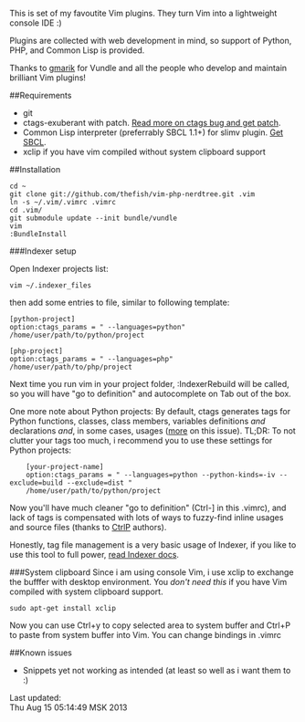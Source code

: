 This is set of my favoutite Vim plugins. They turn Vim into a lightweight console IDE :)

Plugins are collected with web development in mind, so support of Python, PHP, and Common Lisp is provided.

Thanks to [gmarik](http://github.com/gmarik/) for Vundle and all the people who develop and maintain brilliant Vim plugins!

##Requirements
 * git
 * ctags-exuberant with patch. [Read more on ctags bug and get patch](http://dfrank.ru/ctags581?en).
 * Common Lisp interpreter (preferrably SBCL 1.1+) for slimv plugin. [Get SBCL](http://sbcl.org/platform-table.html).
 * xclip if you have vim compiled without system clipboard support

##Installation

    cd ~
    git clone git://github.com/thefish/vim-php-nerdtree.git .vim
    ln -s ~/.vim/.vimrc .vimrc
    cd .vim/
    git submodule update --init bundle/vundle
    vim
    :BundleInstall

###Indexer setup

Open Indexer projects list:

    vim ~/.indexer_files

then add some entries to file, similar to following template:

    [python-project]
    option:ctags_params = " --languages=python" 
    /home/user/path/to/python/project

    [php-project]
    option:ctags_params = " --languages=php" 
    /home/user/path/to/php/project

Next time you run vim in your project folder, :IndexerRebuild will be called,
so you will have "go to definition" and autocomplete on Tab out of the box.

One more note about Python projects: By default, ctags generates tags 
for Python functions, classes, class members, variables definitions *and*
declarations *and*, in some cases, usages ([more](http://tartley.com/?p=1277) 
on this issue).
TL;DR: To not clutter your tags too much, i recommend you to use these
settings for Python projects:

        [your-project-name]
        option:ctags_params = " --languages=python --python-kinds=-iv --exclude=build --exclude=dist " 
        /home/user/path/to/python/project

Now you'll have much cleaner "go to definition" (Ctrl-] in this .vimrc), and 
lack of tags is compensated with lots of ways to fuzzy-find inline usages and 
source files (thanks to [CtrlP](http://github.com/kien) authors).

Honestly, tag file management is a very basic usage of Indexer, if you like 
to use this tool to full power, 
[read Indexer docs](http://www.vim.org/scripts/script.php?script_id=3221).

###System clipboard
Since i am using console Vim, i use xclip to exchange the bufffer with
desktop environment. You *don't need this* if you have Vim compiled with 
system clipboard support.

    sudo apt-get install xclip

Now you can use Ctrl+y to copy selected area to system buffer and Ctrl+P
to paste from system buffer into Vim. You can change bindings in .vimrc

##Known issues

 * Snippets yet not working as intended (at least so well as i want them to :)

Last updated:  
Thu Aug 15 05:14:49 MSK 2013
